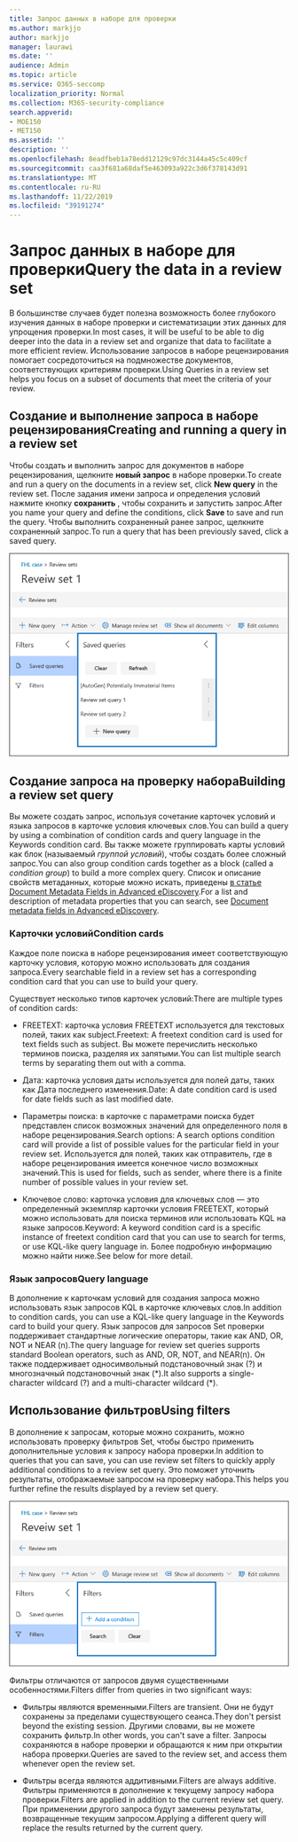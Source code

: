 ```yaml
---
title: Запрос данных в наборе для проверки
ms.author: markjjo
author: markjjo
manager: laurawi
ms.date: ''
audience: Admin
ms.topic: article
ms.service: O365-seccomp
localization_priority: Normal
ms.collection: M365-security-compliance
search.appverid:
- MOE150
- MET150
ms.assetid: ''
description: ''
ms.openlocfilehash: 8eadfbeb1a78edd12129c97dc3144a45c5c409cf
ms.sourcegitcommit: caa3f681a68daf5e463093a922c3d6f378143d91
ms.translationtype: MT
ms.contentlocale: ru-RU
ms.lasthandoff: 11/22/2019
ms.locfileid: "39191274"
---
```

# <a name="query-the-data-in-a-review-set"></a><span data-ttu-id="330e2-102">Запрос данных в наборе для проверки</span><span class="sxs-lookup"><span data-stu-id="330e2-102">Query the data in a review set</span></span>

<span data-ttu-id="330e2-103">В большинстве случаев будет полезна возможность более глубокого изучения данных в наборе проверки и систематизации этих данных для упрощения проверки.</span><span class="sxs-lookup"><span data-stu-id="330e2-103">In most cases, it will be useful to be able to dig deeper into the data in a review set and organize that data to facilitate a more efficient review.</span></span> <span data-ttu-id="330e2-104">Использование запросов в наборе рецензирования помогает сосредоточиться на подмножестве документов, соответствующих критериям проверки.</span><span class="sxs-lookup"><span data-stu-id="330e2-104">Using Queries in a review set helps you focus on a subset of documents that meet the criteria of your review.</span></span>

## <a name="creating-and-running-a-query-in-a-review-set"></a><span data-ttu-id="330e2-105">Создание и выполнение запроса в наборе рецензирования</span><span class="sxs-lookup"><span data-stu-id="330e2-105">Creating and running a query in a review set</span></span>

<span data-ttu-id="330e2-106">Чтобы создать и выполнить запрос для документов в наборе рецензирования, щелкните **новый запрос** в наборе проверки.</span><span class="sxs-lookup"><span data-stu-id="330e2-106">To create and run a query on the documents in a review set, click **New query** in the review set.</span></span> <span data-ttu-id="330e2-107">После задания имени запроса и определения условий нажмите кнопку **сохранить** , чтобы сохранить и запустить запрос.</span><span class="sxs-lookup"><span data-stu-id="330e2-107">After you name your query and define the conditions, click **Save** to save and run the query.</span></span> <span data-ttu-id="330e2-108">Чтобы выполнить сохраненный ранее запрос, щелкните сохраненный запрос.</span><span class="sxs-lookup"><span data-stu-id="330e2-108">To run a query that has been previously saved, click a saved query.</span></span> 

![Просмотр запросов Set](media/AeDReviewSetQueries.png)

## <a name="building-a-review-set-query"></a><span data-ttu-id="330e2-110">Создание запроса на проверку набора</span><span class="sxs-lookup"><span data-stu-id="330e2-110">Building a review set query</span></span>

<span data-ttu-id="330e2-111">Вы можете создать запрос, используя сочетание карточек условий и языка запросов в карточке условия ключевых слов.</span><span class="sxs-lookup"><span data-stu-id="330e2-111">You can build a query by using a combination of condition cards and query language in the Keywords condition card.</span></span> <span data-ttu-id="330e2-112">Вы также можете группировать карты условий как блок (называемый *группой условий*), чтобы создать более сложный запрос.</span><span class="sxs-lookup"><span data-stu-id="330e2-112">You can also group condition cards together as a block (called a *condition group*) to build a more complex query.</span></span> <span data-ttu-id="330e2-113">Список и описание свойств метаданных, которые можно искать, приведены [в статье Document Metadata Fields in Advanced eDiscovery](document-metadata-fields-in-Advanced-eDiscovery.md).</span><span class="sxs-lookup"><span data-stu-id="330e2-113">For a list and description of metadata properties that you can search, see [Document metadata fields in Advanced eDiscovery](document-metadata-fields-in-Advanced-eDiscovery.md).</span></span>

### <a name="condition-cards"></a><span data-ttu-id="330e2-114">Карточки условий</span><span class="sxs-lookup"><span data-stu-id="330e2-114">Condition cards</span></span>

<span data-ttu-id="330e2-115">Каждое поле поиска в наборе рецензирования имеет соответствующую карточку условия, которую можно использовать для создания запроса.</span><span class="sxs-lookup"><span data-stu-id="330e2-115">Every searchable field in a review set has a corresponding condition card that you can use to build your query.</span></span>

<span data-ttu-id="330e2-116">Существует несколько типов карточек условий:</span><span class="sxs-lookup"><span data-stu-id="330e2-116">There are multiple types of condition cards:</span></span>

- <span data-ttu-id="330e2-117">FREETEXT: карточка условия FREETEXT используется для текстовых полей, таких как subject.</span><span class="sxs-lookup"><span data-stu-id="330e2-117">Freetext: A freetext condition card is used for text fields such as subject.</span></span> <span data-ttu-id="330e2-118">Вы можете перечислить несколько терминов поиска, разделяя их запятыми.</span><span class="sxs-lookup"><span data-stu-id="330e2-118">You can list multiple search terms by separating them out with a comma.</span></span>

- <span data-ttu-id="330e2-119">Дата: карточка условия даты используется для полей даты, таких как Дата последнего изменения.</span><span class="sxs-lookup"><span data-stu-id="330e2-119">Date: A date condition card is used for date fields such as last modified date.</span></span>

- <span data-ttu-id="330e2-120">Параметры поиска: в карточке с параметрами поиска будет представлен список возможных значений для определенного поля в наборе рецензирования.</span><span class="sxs-lookup"><span data-stu-id="330e2-120">Search options: A search options condition card will provide a list of possible values for the particular field in your review set.</span></span> <span data-ttu-id="330e2-121">Используется для полей, таких как отправитель, где в наборе рецензирования имеется конечное число возможных значений.</span><span class="sxs-lookup"><span data-stu-id="330e2-121">This is used for fields, such as sender, where there is a finite number of possible values in your review set.</span></span>

- <span data-ttu-id="330e2-122">Ключевое слово: карточка условия для ключевых слов — это определенный экземпляр карточки условия FREETEXT, который можно использовать для поиска терминов или использовать KQL на языке запросов.</span><span class="sxs-lookup"><span data-stu-id="330e2-122">Keyword: A keyword condition card is a specific instance of freetext condition card that you can use to search for terms, or use KQL-like query language in.</span></span> <span data-ttu-id="330e2-123">Более подробную информацию можно найти ниже.</span><span class="sxs-lookup"><span data-stu-id="330e2-123">See below for more detail.</span></span>

### <a name="query-language"></a><span data-ttu-id="330e2-124">Язык запросов</span><span class="sxs-lookup"><span data-stu-id="330e2-124">Query language</span></span>

<span data-ttu-id="330e2-125">В дополнение к карточкам условий для создания запроса можно использовать язык запросов KQL в карточке ключевых слов.</span><span class="sxs-lookup"><span data-stu-id="330e2-125">In addition to condition cards, you can use a KQL-like query language in the Keywords card to build your query.</span></span> <span data-ttu-id="330e2-126">Язык запросов для запросов Set проверки поддерживает стандартные логические операторы, такие как AND, OR, NOT и NEAR (n).</span><span class="sxs-lookup"><span data-stu-id="330e2-126">The query language for review set queries supports standard Boolean operators, such as AND, OR, NOT, and NEAR(n).</span></span> <span data-ttu-id="330e2-127">Он также поддерживает односимвольный подстановочный знак (?) и многозначный подстановочный знак (\*).</span><span class="sxs-lookup"><span data-stu-id="330e2-127">It also supports a single-character wildcard (?) and a multi-character wildcard (\*).</span></span>

## <a name="using-filters"></a><span data-ttu-id="330e2-128">Использование фильтров</span><span class="sxs-lookup"><span data-stu-id="330e2-128">Using filters</span></span>

<span data-ttu-id="330e2-129">В дополнение к запросам, которые можно сохранить, можно использовать проверку фильтров Set, чтобы быстро применить дополнительные условия к запросу набора проверки.</span><span class="sxs-lookup"><span data-stu-id="330e2-129">In addition to queries that you can save, you can use review set filters to quickly apply additional conditions to a review set query.</span></span> <span data-ttu-id="330e2-130">Это поможет уточнить результаты, отображаемые запросом на проверку набора.</span><span class="sxs-lookup"><span data-stu-id="330e2-130">This helps you further refine the results displayed by a review set query.</span></span> 

![Обзор набора фильтров](media/AeDReviewSetFilters.png)

<span data-ttu-id="330e2-132">Фильтры отличаются от запросов двумя существенными особенностями.</span><span class="sxs-lookup"><span data-stu-id="330e2-132">Filters differ from queries in two significant ways:</span></span>

- <span data-ttu-id="330e2-133">Фильтры являются временными.</span><span class="sxs-lookup"><span data-stu-id="330e2-133">Filters are transient.</span></span> <span data-ttu-id="330e2-134">Они не будут сохранены за пределами существующего сеанса.</span><span class="sxs-lookup"><span data-stu-id="330e2-134">They don't persist beyond the existing session.</span></span> <span data-ttu-id="330e2-135">Другими словами, вы не можете сохранить фильтр.</span><span class="sxs-lookup"><span data-stu-id="330e2-135">In other words, you can't save a filter.</span></span> <span data-ttu-id="330e2-136">Запросы сохраняются в наборе проверки и обращаются к ним при открытии набора проверки.</span><span class="sxs-lookup"><span data-stu-id="330e2-136">Queries are saved to the review set, and access them whenever open the review set.</span></span>

- <span data-ttu-id="330e2-137">Фильтры всегда являются аддитивными.</span><span class="sxs-lookup"><span data-stu-id="330e2-137">Filters are always additive.</span></span> <span data-ttu-id="330e2-138">Фильтры применяются в дополнение к текущему запросу набора проверки.</span><span class="sxs-lookup"><span data-stu-id="330e2-138">Filters are applied in addition to the current review set query.</span></span> <span data-ttu-id="330e2-139">При применении другого запроса будут заменены результаты, возвращенные текущим запросом.</span><span class="sxs-lookup"><span data-stu-id="330e2-139">Applying a different query will replace the results returned by the current query.</span></span>

